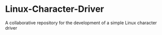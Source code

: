 # Linux-Character-Driver
A collaborative repository for the development of a simple Linux character driver
